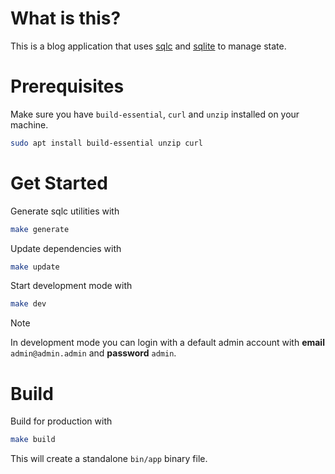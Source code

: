 # What is this?

This is a blog application that uses [sqlc](https://sqlc.dev/) and [sqlite](https://www.sqlite.org/) to manage state.

# Prerequisites

Make sure you have `build-essential`, `curl` and `unzip` installed on your machine.

```sh
sudo apt install build-essential unzip curl
```

# Get Started

Generate sqlc utilities with

```sh
make generate
```

Update dependencies with

```sh
make update
```

Start development mode with

```sh
make dev
```

> [!NOTE]
> In development mode you can login with a default admin account
> with **email** `admin@admin.admin` and **password** `admin`.

# Build

Build for production with

```sh
make build
```

This will create a standalone `bin/app` binary file.
